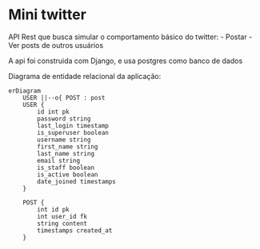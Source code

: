 # Mini twitter

API Rest que busca simular o comportamento básico do twitter:
    - Postar
    - Ver posts de outros usuários

A api foi construida com Django, e usa postgres como banco de dados


Diagrama de entidade relacional da aplicação:

```mermaid
erDiagram
    USER ||--o{ POST : post
    USER {
        id int pk
        password string
        last_login timestamp
        is_superuser boolean
        username string
        first_name string
        last_name string
        email string
        is_staff boolean
        is_active boolean
        date_joined timestamps
    }

    POST {
        int id pk
        int user_id fk
        string content
        timestamps created_at
    }
```

